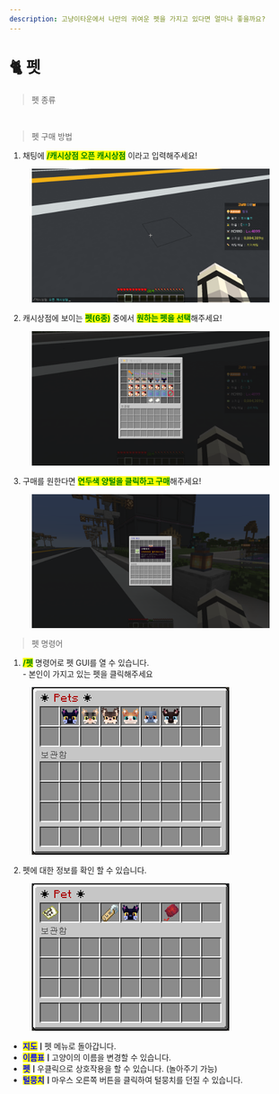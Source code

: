 ```yaml
---
description: 고냥이타운에서 나만의 귀여운 펫을 가지고 있다면 얼마나 좋을까요?
---
```


# 🐈 펫

> 펫 종류

<figure><img src="../.gitbook/assets/2번.png" alt=""><figcaption></figcaption></figure>

> 펫 구매 방법

1. 채팅에 <mark style="color:green;">**/캐시상점 오픈 캐시상점**</mark> 이라고 입력해주세요!

<figure><img src="../.gitbook/assets/2023-06-19_21.20.11.png" alt=""><figcaption></figcaption></figure>

2. 캐시상점에 보이는 <mark style="color:green;">**펫(6종)**</mark> 중에서 <mark style="color:green;">**원하는 펫을 선택**</mark>해주세요!

<figure><img src="../.gitbook/assets/2023-06-19_21.20.42.png" alt=""><figcaption></figcaption></figure>

3. 구매를 원한다면 <mark style="color:green;">**연두색 양털을 클릭하고 구매**</mark>해주세요!

<figure><img src="../.gitbook/assets/2023-06-19_21.25.48 (1).png" alt=""><figcaption></figcaption></figure>

> 펫 명령어

1. <mark style="color:green;">**/펫**</mark> 명령어로 펫 GUI를 열 수 있습니다.\
   \- 본인이 가지고 있는 펫을 클릭해주세요

<figure><img src="../.gitbook/assets/펫1.png" alt=""><figcaption></figcaption></figure>

2. 펫에 대한 정보를 확인 할 수 있습니다.

<figure><img src="../.gitbook/assets/펫.png" alt=""><figcaption></figcaption></figure>

* <mark style="color:blue;">**지도**</mark>**ㅣ**펫 메뉴로 돌아갑니다.
* <mark style="color:blue;">**이름표**</mark>**ㅣ**고양이의 이름을 변경할 수 있습니다.
* <mark style="color:blue;">**펫**</mark>**ㅣ**우클릭으로 상호작용을 할 수 있습니다. (놀아주기 가능)
* <mark style="color:blue;">**털뭉치**</mark>**ㅣ**마우스 오른쪽 버튼을 클릭하여 털뭉치를 던질 수 있습니다.
